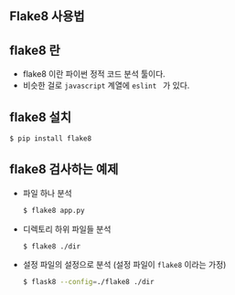 ## Flake8 사용법

## flake8 란

- flake8 이란 파이썬 정적 코드 분석 툴이다. 
- 비슷한 걸로 `javascript` 계열에 `eslint ` 가 있다.

## flake8 설치

```bash
$ pip install flake8
```

## flake8 검사하는 예제

- 파일 하나 분석

  ```bash
  $ flake8 app.py
  ```

- 디렉토리 하위 파일들 분석

  ```bash
  $ flake8 ./dir
  ```

- 설정 파일의 설정으로 분석 (설정 파일이 `flake8` 이라는 가정)

  ```bash
  $ flask8 --config=./flake8 ./dir
  ```

